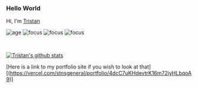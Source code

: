 ### Hello World
Hi, I'm [Tristan](https://github.com/StnsGeneral)

![age](https://img.shields.io/badge/age-32-blue)
![focus](https://img.shields.io/badge/focus-frontend-brightgreen)
![focus](https://img.shields.io/badge/focus-backend-brightgreen)
![focus](https://img.shields.io/badge/focus-fullstack-brightgreen)

<br />

[![Tristan's github stats](https://github-readme-stats.vercel.app/api?username=StnsGeneral&show_icons=true&theme=panda)](https://github.com/StnsGeneral)


[Here is a link to my portfolio site if you wish to look at that][(https://vercel.com/stnsgeneral/portfolio/4dcC7uKHdevtrK16m72iyHLbqoA9)]
